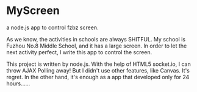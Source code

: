 ﻿MyScreen
================

a node.js app to control fzbz screen.

As we know, the activities in schools are always SHITFUL. My school is Fuzhou No.8 Middle School, and it has a large screen. In order to let the next activity perfect, I write this app to control the screen.

This project is written by node.js. With the help of HTML5 socket.io, I can throw AJAX Polling away! But I didn't use other features, like Canvas. It's regret. In the other hand, it's enough as a app that developed only for 24 hours......

